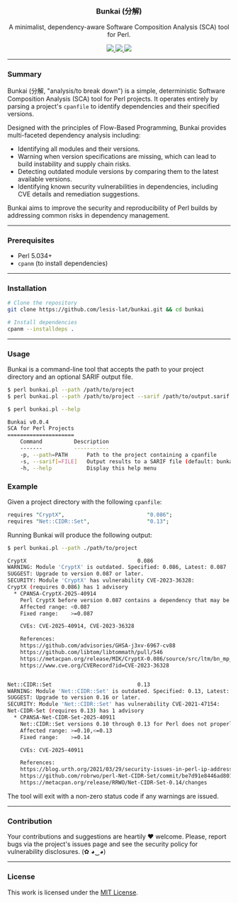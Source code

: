 <p align="center">
  <h3 align="center"><b>Bunkai (分解)</b></h3>
  <p align="center">A minimalist, dependency-aware Software Composition Analysis (SCA) tool for Perl.</p>
  <p align="center">
    <a href="https://github.com/lesis-lat/bunkai/blob/main/LICENSE.md">
      <img src="https://img.shields.io/badge/license-MIT-blue.svg">
    </a>
     <a href="https://github.com/lesis-lat/bunkai/releases">
      <img src="https://img.shields.io/badge/version-0.0.4-blue.svg">
    </a>
      <img src="https://img.shields.io/badge/coverage-98.2%25-brightgreen.svg">
    </a>
  </p>
</p>

---

### Summary

Bunkai (分解, "analysis/to break down") is a simple, deterministic Software Composition Analysis (SCA) tool for Perl projects. It operates entirely by parsing a project's `cpanfile` to identify dependencies and their specified versions.

Designed with the principles of Flow-Based Programming, Bunkai provides multi-faceted dependency analysis including:
* Identifying all modules and their versions.
* Warning when version specifications are missing, which can lead to build instability and supply chain risks.
* Detecting outdated module versions by comparing them to the latest available versions.
* Identifying known security vulnerabilities in dependencies, including CVE details and remediation suggestions.

Bunkai aims to improve the security and reproducibility of Perl builds by addressing common risks in dependency management.

---

### Prerequisites

-   Perl 5.034+
-   `cpanm` (to install dependencies)

---

### Installation

```bash
# Clone the repository
git clone https://github.com/lesis-lat/bunkai.git && cd bunkai

# Install dependencies
cpanm --installdeps .
```

---

### Usage

Bunkai is a command-line tool that accepts the path to your project directory and an optional SARIF output file.

```bash
$ perl bunkai.pl --path /path/to/project
$ perl bunkai.pl --path /path/to/project --sarif /path/to/output.sarif
```
```bash
$ perl bunkai.pl --help

Bunkai v0.0.4
SCA for Perl Projects
=====================
    Command          Description
    -------          -----------
    -p, --path=PATH      Path to the project containing a cpanfile
    -s, --sarif[=FILE]   Output results to a SARIF file (default: bunkai_results.sarif)
    -h, --help           Display this help menu
```

### Example

Given a project directory with the following `cpanfile`:

```perl
requires "CryptX",                          "0.086";
requires "Net::CIDR::Set",                  "0.13";
```

Running Bunkai will produce the following output:

```bash
$ perl bunkai.pl --path ./path/to/project

CryptX                                   0.086
WARNING: Module 'CryptX' is outdated. Specified: 0.086, Latest: 0.087
SUGGEST: Upgrade to version 0.087 or later.
SECURITY: Module 'CryptX' has vulnerability CVE-2023-36328:
CryptX (requires 0.086) has 1 advisory
  * CPANSA-CryptX-2025-40914
    Perl CryptX before version 0.087 contains a dependency that may be susceptible to an integer overflow.  CryptX embeds a version of the libtommath library that is susceptible to an integer overflow associated with CVE-2023-36328.
    Affected range: <0.087
    Fixed range:    >=0.087

    CVEs: CVE-2025-40914, CVE-2023-36328

    References:
    https://github.com/advisories/GHSA-j3xv-6967-cv88
    https://github.com/libtom/libtommath/pull/546
    https://metacpan.org/release/MIK/CryptX-0.086/source/src/ltm/bn_mp_grow.c
    https://www.cve.org/CVERecord?id=CVE-2023-36328


Net::CIDR::Set                           0.13
WARNING: Module 'Net::CIDR::Set' is outdated. Specified: 0.13, Latest: 0.16
SUGGEST: Upgrade to version 0.16 or later.
SECURITY: Module 'Net::CIDR::Set' has vulnerability CVE-2021-47154:
Net-CIDR-Set (requires 0.13) has 1 advisory
  * CPANSA-Net-CIDR-Set-2025-40911
    Net::CIDR::Set versions 0.10 through 0.13 for Perl does not properly handle leading zero characters in IP CIDR address strings, which could allow attackers to bypass access control that is based on IP addresses.  Leading zeros are used to indicate octal numbers, which can confuse users who are intentionally using octal notation, as well as users who believe they are using decimal notation.  Net::CIDR::Set used code from Net::CIDR::Lite, which had a similar vulnerability CVE-2021-47154.
    Affected range: >=0.10,<=0.13
    Fixed range:    >=0.14

    CVEs: CVE-2025-40911

    References:
    https://blog.urth.org/2021/03/29/security-issues-in-perl-ip-address-distros/
    https://github.com/robrwo/perl-Net-CIDR-Set/commit/be7d91e8446ad8013b08b4be313d666dab003a8a.patch
    https://metacpan.org/release/RRWO/Net-CIDR-Set-0.14/changes
```

The tool will exit with a non-zero status code if any warnings are issued.

---

### Contribution

Your contributions and suggestions are heartily ♥ welcome. Please, report bugs via the project's issues page and see the security policy for vulnerability disclosures. (✿ ◕‿◕)

---

### License

This work is licensed under the [MIT License](/LICENSE.md).
